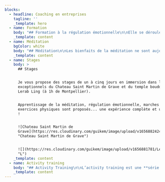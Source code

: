 ```yaml
---
blocks:
  - headline: Coaching en entreprises
    tagline: ''
    _template: hero
  - name: Formation
    body: "## Formation à la régulation émotionnelle\n\nElle se déroule en **trois séances de 1h30** chacune et permettra aux participants de devenir autonome dans la régulation de leurs émotions. Les sessions se font par **groupe de 3 à 8 personnes**.\n&#x9;\t\t\t&#x9;\n\n**Se former à la régulation émotionnelle** dans le cadre de votre entreprise vous permettra:\n\n*   de vous **libérer de vos peurs et vos inhibitions au travail**\n*   de vous **libérer des réactions émotionnelles** qui sont la **source de conflits** entre individus\n*   de prendre la parole aisément et **ne plus avoir peur de parler en public**\n*   d’être **dans l’instant présent** pour accomplir vos tâches sereinement\n*   de **ne plus ruminer mentalement** les conflits et difficultés\n*   d’accomplir vos tâches avec **fluidité et enthousiasme**\n*   d’**oser prendre les initiatives** qui vous paraissent judicieuses\n*   de prendre votre place et **vous affirmer** lorsque cela le requiert\n*   d’avoir le courage de **suivre vos intuitions**\n*   **...**\n\n### Tarif : **200 € par personnes pour la formation complète**\n"
    _template: content
  - name: Méditation
    bgColor: white
    body: "## Méditation\n\nLes bienfaits de la méditation ne sont aujourd’hui plus à prouver. Avec une expérience d’enseignant de méditation à plein temps depuis quinze ans, j’amène aujourd’hui mon savoir faire au sein de l’entreprise.\n\nMéditations guidées, apprentissage de la méditation, gestion des émotions, conseils d’intégration de la méditation dans l’activité...\n\nLe format et la fréquence des interventions sont à déterminer avec vous...\n\n&#x9;\t\t&#x9;\n&#x9;\t&#x9;\n&#x9;&#x9;\n&#x9;\n"
    _template: content
  - name: Stages
    body: >
      ## Stages


      Je vous propose des stages de un à cinq jours en immersion dans les lieux
      exceptionnels du Chateau Saint Martin de Grave et du temple bouddhiste de
      Lerab Ling (à 1h de Montpellier).


      Apprentissage de la méditation, régulation émotionnelle, marches et
      exercices physiques sont proposés... une expérience complète et unique
      !


      ![Chateau Saint Martin de
      Grave](https://res.cloudinary.com/guikem/image/upload/v1656882424/chateau\_jyg7ra.jpg
      "Chateau Saint Martin de Grave")


      ![](https://res.cloudinary.com/guikem/image/upload/v1656881781/Lerab-Ling\_nm14cg.jpg
      "L")
    _template: content
  - name: Activity training
    body: "## Activity Training\n\nL’activity training est une **série de conseils** permettant d’amener notre sagesse dans l’activité. Il permet de donner du sens à notre activité et de l’accomplir plus créativement et plus efficacement.\n\nIl fait l’objet de sessions dans lesquelles nous découvrons ces conseils, apprenons à les mettre en pratique et repérons les blocages émotionnels nous empêchant de les appliquer.\n\n&#x9;\t\t&#x9;\n&#x9;\t&#x9;\n&#x9;&#x9;\n&#x9;\n"
    _template: content
---
```


